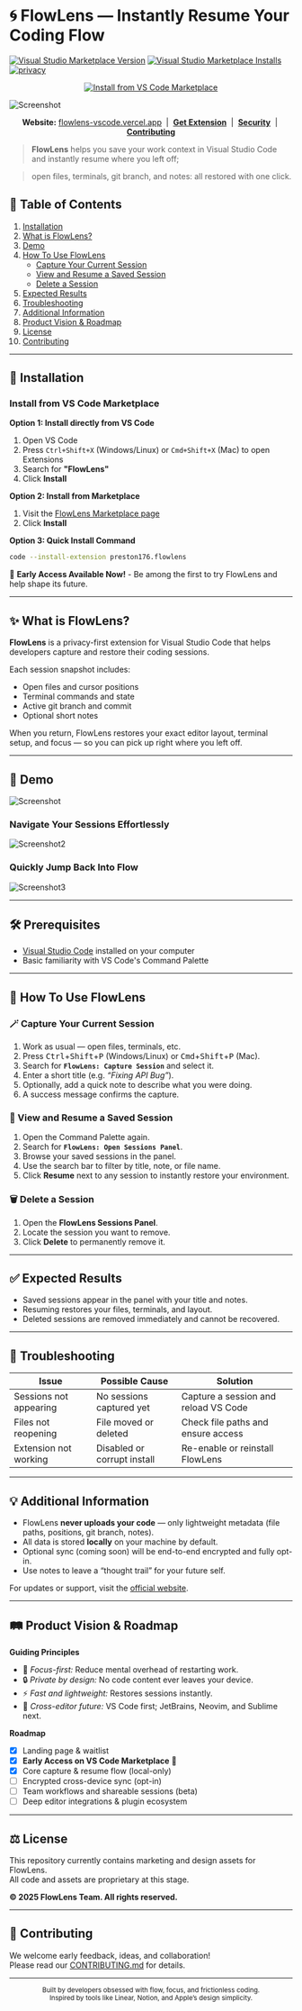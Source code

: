 # 🌀 FlowLens — Instantly Resume Your Coding Flow

[![Visual Studio Marketplace Version](https://img.shields.io/visual-studio-marketplace/v/preston176.flowlens?style=for-the-badge&logo=visual-studio-code&logoColor=white&label=VS%20Marketplace&color=007ACC)](https://marketplace.visualstudio.com/items?itemName=preston176.flowlens)
[![Visual Studio Marketplace Installs](https://img.shields.io/visual-studio-marketplace/i/preston176.flowlens?style=for-the-badge&logo=visual-studio-code&logoColor=white&label=Installs)](https://marketplace.visualstudio.com/items?itemName=preston176.flowlens)
[![privacy](https://img.shields.io/badge/Privacy-Local_First-10B981?style=for-the-badge&logo=lock&logoColor=white)](./)

<p align="center">
  <a href="https://marketplace.visualstudio.com/items?itemName=preston176.flowlens">
    <img src="https://img.shields.io/badge/INSTALL_NOW-VS%20Code%20Marketplace-007ACC?style=for-the-badge&logo=visual-studio-code&logoColor=white" alt="Install from VS Code Marketplace">
  </a>
</p>

  
![Screenshot](.docs/Screenshot.png)
  

<p align="center">
  <b>Website:</b> <a href="https://flowlens-vscode.vercel.app">flowlens-vscode.vercel.app</a> &nbsp;|&nbsp;
  <b><a href="https://marketplace.visualstudio.com/items?itemName=preston176.flowlens">Get Extension</a></b> &nbsp;|&nbsp;
  <b><a href="./.docs/SECURITY.md">Security</a></b> &nbsp;|&nbsp;
  <b><a href="./.docs/CONTRIBUTING.md">Contributing</a></b>
</p>

> **FlowLens** helps you save your work context in Visual Studio Code and instantly resume where you left off;

> open files, terminals, git branch, and notes: all restored with one click.


## 📘 Table of Contents

1. [Installation](#-installation)
2. [What is FlowLens?](#-what-is-flowlens)
3. [Demo](#-demo)
4. [How To Use FlowLens](#-how-to-use-flowlens)
   - [Capture Your Current Session](#capture-your-current-session)
   - [View and Resume a Saved Session](#view-and-resume-a-saved-session)
   - [Delete a Session](#delete-a-session)
5. [Expected Results](#-expected-results)
6. [Troubleshooting](#-troubleshooting)
7. [Additional Information](#-additional-information)
8. [Product Vision & Roadmap](#-product-vision--roadmap)
9. [License](#-license)
10. [Contributing](#-contributing)

---

## 🚀 Installation

### Install from VS Code Marketplace

**Option 1: Install directly from VS Code**
1. Open VS Code
2. Press `Ctrl+Shift+X` (Windows/Linux) or `Cmd+Shift+X` (Mac) to open Extensions
3. Search for **"FlowLens"**
4. Click **Install**

**Option 2: Install from Marketplace**
1. Visit the [FlowLens Marketplace page](https://marketplace.visualstudio.com/items?itemName=preston176.flowlens)
2. Click **Install**

**Option 3: Quick Install Command**
```bash
code --install-extension preston176.flowlens
```

🎉 **Early Access Available Now!** - Be among the first to try FlowLens and help shape its future.

---

## ✨ What is FlowLens?

**FlowLens** is a privacy-first extension for Visual Studio Code that helps developers capture and restore their coding sessions.

Each session snapshot includes:
- Open files and cursor positions  
- Terminal commands and state  
- Active git branch and commit  
- Optional short notes  

When you return, FlowLens restores your exact editor layout, terminal setup, and focus — so you can pick up right where you left off.

---

## 📸 Demo


![Screenshot](.docs/Screenshot.png)

### Navigate Your Sessions Effortlessly

![Screenshot2](.docs/Screenshot2.png)

### Quickly Jump Back Into Flow

![Screenshot3](.docs/Screenshot3.png)


---

## 🛠️ Prerequisites

- [Visual Studio Code](https://code.visualstudio.com/) installed on your computer  
- Basic familiarity with VS Code's Command Palette  

---

## 🧭 How To Use FlowLens

### 🪄 Capture Your Current Session

1. Work as usual — open files, terminals, etc.  
2. Press <kbd>Ctrl</kbd>+<kbd>Shift</kbd>+<kbd>P</kbd> (Windows/Linux) or <kbd>Cmd</kbd>+<kbd>Shift</kbd>+<kbd>P</kbd> (Mac).  
3. Search for **`FlowLens: Capture Session`** and select it.  
4. Enter a short title (e.g. *“Fixing API Bug”*).  
5. Optionally, add a quick note to describe what you were doing.  
6. A success message confirms the capture.

### 🚀 View and Resume a Saved Session

1. Open the Command Palette again.  
2. Search for **`FlowLens: Open Sessions Panel`**.  
3. Browse your saved sessions in the panel.  
4. Use the search bar to filter by title, note, or file name.  
5. Click **Resume** next to any session to instantly restore your environment.

### 🗑️ Delete a Session

1. Open the **FlowLens Sessions Panel**.  
2. Locate the session you want to remove.  
3. Click **Delete** to permanently remove it.

---

## ✅ Expected Results

- Saved sessions appear in the panel with your title and notes.  
- Resuming restores your files, terminals, and layout.  
- Deleted sessions are removed immediately and cannot be recovered.  

---

## 🧩 Troubleshooting

| Issue | Possible Cause | Solution |
|-------|----------------|-----------|
| Sessions not appearing | No sessions captured yet | Capture a session and reload VS Code |
| Files not reopening | File moved or deleted | Check file paths and ensure access |
| Extension not working | Disabled or corrupt install | Re-enable or reinstall FlowLens |

---

## 💡 Additional Information

- FlowLens **never uploads your code** — only lightweight metadata (file paths, positions, git branch, notes).  
- All data is stored **locally** on your machine by default.  
- Optional sync (coming soon) will be end-to-end encrypted and fully opt-in.  
- Use notes to leave a “thought trail” for your future self.  

For updates or support, visit the [official website](https://flowlens-vscode.vercel.app).

---

## 🛤️ Product Vision & Roadmap

**Guiding Principles**
- 🧠 *Focus-first:* Reduce mental overhead of restarting work.  
- 🔒 *Private by design:* No code content ever leaves your device.  
- ⚡ *Fast and lightweight:* Restores sessions instantly.  
- 🧩 *Cross-editor future:* VS Code first; JetBrains, Neovim, and Sublime next.

**Roadmap**
- [x] Landing page & waitlist  
- [x] **Early Access on VS Code Marketplace** 🎉
- [x] Core capture & resume flow (local-only)  
- [ ] Encrypted cross-device sync (opt-in)  
- [ ] Team workflows and shareable sessions (beta)  
- [ ] Deep editor integrations & plugin ecosystem  

---

## ⚖️ License

This repository currently contains marketing and design assets for FlowLens.  
All code and assets are proprietary at this stage.  

**© 2025 FlowLens Team. All rights reserved.**

---

## 🤝 Contributing

We welcome early feedback, ideas, and collaboration!  
Please read our [CONTRIBUTING.md](./CONTRIBUTING.md) for details.

---

<p align="center">
  <sub>Built by developers obsessed with flow, focus, and frictionless coding.</sub><br/>
  <sub>Inspired by tools like Linear, Notion, and Apple’s design simplicity.</sub>
</p>
